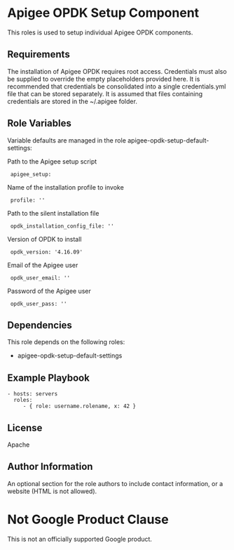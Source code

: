 Apigee OPDK Setup Component
=========

This roles is used to setup individual Apigee OPDK components. 

Requirements
------------

The installation of Apigee OPDK requires root access. Credentials must also be supplied to override the empty placeholders
provided here. It is recommended that credentials be consolidated into a single credentials.yml file that can be stored 
separately. It is assumed that files containing credentials are stored in the ~/.apigee folder. 

Role Variables
--------------

Variable defaults are managed in the role apigee-opdk-setup-default-settings:

Path to the Apigee setup script

     apigee_setup: 
     
Name of the installation profile to invoke

     profile: '' 
     
Path to the silent installation file
     
     opdk_installation_config_file: ''
     
Version of OPDK to install
     
     opdk_version: '4.16.09'
     
Email of the Apigee user
     
     opdk_user_email: ''
     
Password of the Apigee user
     
     opdk_user_pass: ''
     
     

Dependencies
------------

This role depends on the following roles:

* apigee-opdk-setup-default-settings


Example Playbook
----------------

    - hosts: servers
      roles:
         - { role: username.rolename, x: 42 }

License
-------

Apache

Author Information
------------------

An optional section for the role authors to include contact information, or a website (HTML is not allowed).
<!-- BEGIN Google Required Disclaimer -->

# Not Google Product Clause

This is not an officially supported Google product.
<!-- END Google Required Disclaimer -->
